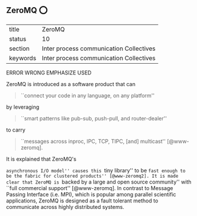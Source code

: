 ## ZeroMQ :o:


|          |                                         |
| -------- | --------------------------------------- |
| title    | ZeroMQ                                  | 
| status   | 10                                      |
| section  | Inter process communication Collectives |
| keywords | Inter process communication Collectives |

ERROR WRONG EMPHASIZE USED

ZeroMQ is introduced as a software product that can

> ``connect your code in any language, on any platform''

by leveraging

> ``smart patterns like pub-sub, push-pull, and router-dealer''

to carry

> ``messages across inproc, IPC, TCP, TIPC, [and] multicast'' [@www-zeromq].

It
is explained that ZeroMQ's

``asynchronous I/O model'' causes this ``tiny library'' to be ``fast
enough to be the fabric for clustered products'' [@www-zeromq2].
It is made clear that ZeroMQ is ``backed by a large and open source
community'' with ``full commercial support'' [@www-zeromq].  In
contrast to Message Passing Interface (i.e. MPI), which is popular
among parallel scientific applications, ZeroMQ is designed as a
fault tolerant method to communicate across highly distributed
systems.



